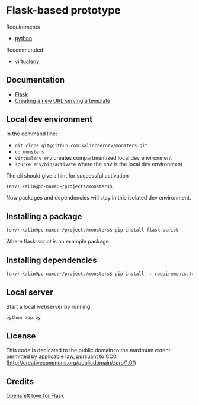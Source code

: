 # Flask-based prototype
Requirements
- [python](https://www.python.org/downloads/)

Recommended
- [virtualenv](http://virtualenv.readthedocs.org/en/latest/installation.html)

## Documentation
- [Flask](http://flask.pocoo.org/docs/0.10/)
- [Creating a new URL serving a template](http://flask.pocoo.org/docs/0.10/quickstart/#rendering-templates)

## Local dev environment
In the command line:

- `git clone git@github.com:kalinchernev/monsters.git`
- `cd monsters`
- `virtualenv env` creates compartmentized local dev environment
- `source env/bin/activate` where the env is the local dev environment

The cli should give a hint for successful activation

```bash
(env) kalin@pc-name:~/projects/monsters$
```
Now packages and dependencies will stay in this isolated dev environment.

## Installing a package

```bash
(env) kalin@pc-name:~/projects/monsters$ pip install flask-script
```
Where flask-script is an example package.

## Installing dependencies

```bash
(env) kalin@pc-name:~/projects/monsters$ pip install -r requirements.txt
```

## Local server
Start a local webserver by running:

```bash
python app.py
```

## License
This code is dedicated to the public domain to the maximum extent permitted by applicable law, pursuant to CC0 (http://creativecommons.org/publicdomain/zero/1.0/)

## Credits
[Openshift love for Flask](https://developers.openshift.com/en/python-flask.html)
